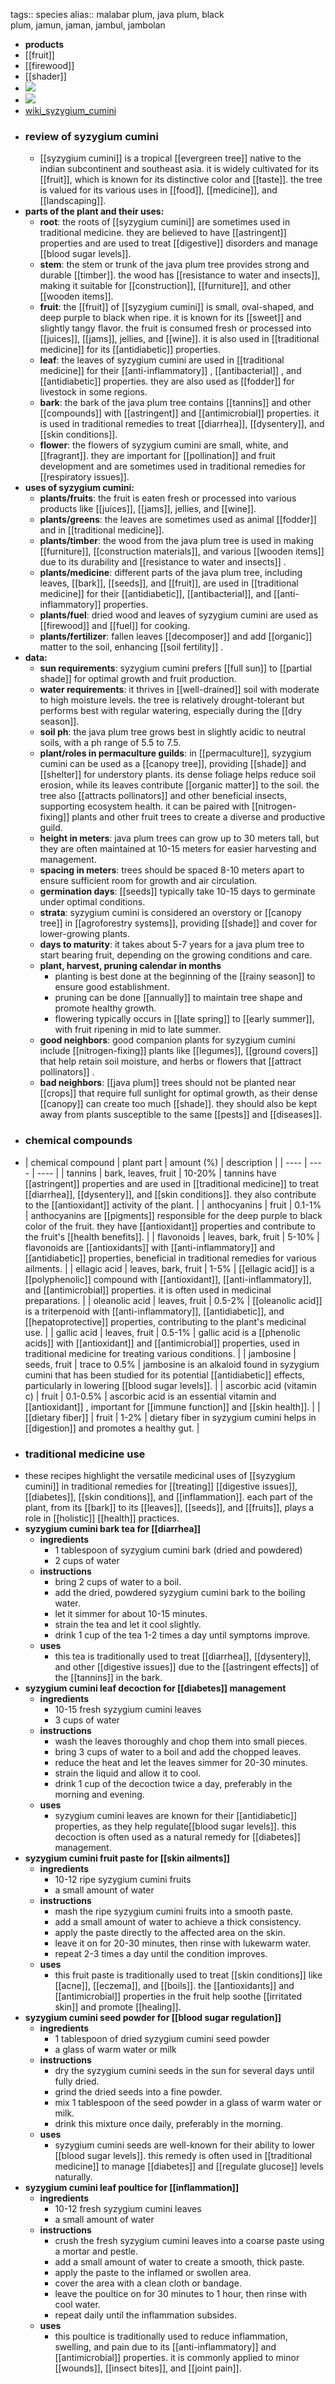 tags:: species
alias:: malabar plum, java plum, black plum, jamun, jaman, jambul, jambolan

- **products**
- [[fruit]]
- [[firewood]]
- [[shader]]
- ![](https://peach-geographical-bat-397.mypinata.cloud/ipfs/bafybeia7ju24nyclvd6ockwyy7n5ntyjifkwmxc4leqjeqwq3zxjw4la4m)
- ![](https://peach-geographical-bat-397.mypinata.cloud/ipfs/bafybeiandcgnl3fx2zuurrbp2ddejepecucmuvkzml6g6s4m4oviphw6hy)
- [wiki_syzygium_cumini](https://en.wikipedia.org/wiki/Syzygium_cumini)
- ### review of syzygium cumini
	- [[syzygium cumini]] is a tropical [[evergreen tree]] native to the indian subcontinent and southeast asia. it is widely cultivated for its [[fruit]], which is known for its distinctive color and [[taste]]. the tree is valued for its various uses in [[food]], [[medicine]], and [[landscaping]].
- **parts of the plant and their uses:**
	- **root**: the roots of [[syzygium cumini]] are sometimes used in traditional medicine. they are believed to have [[astringent]] properties and are used to treat [[digestive]] disorders and manage [[blood sugar levels]].
	- **stem**: the stem or trunk of the java plum tree provides strong and durable [[timber]]. the wood has [[resistance to water and insects]], making it suitable for [[construction]], [[furniture]], and other [[wooden items]].
	- **fruit**: the [[fruit]] of [[syzygium cumini]] is small, oval-shaped, and deep purple to black when ripe. it is known for its [[sweet]] and slightly tangy flavor. the fruit is consumed fresh or processed into [[juices]], [[jams]], jellies, and [[wine]]. it is also used in [[traditional medicine]] for its [[antidiabetic]] properties.
	- **leaf**: the leaves of syzygium cumini are used in [[traditional medicine]] for their [[anti-inflammatory]] , [[antibacterial]] , and [[antidiabetic]] properties. they are also used as [[fodder]] for livestock in some regions.
	- **bark**: the bark of the java plum tree contains [[tannins]] and other [[compounds]] with [[astringent]] and [[antimicrobial]] properties. it is used in traditional remedies to treat [[diarrhea]], [[dysentery]], and [[skin conditions]].
	- **flower**: the flowers of syzygium cumini are small, white, and [[fragrant]]. they are important for [[pollination]] and fruit development and are sometimes used in traditional remedies for [[respiratory issues]].
- **uses of syzygium cumini:**
	- **plants/fruits**: the fruit is eaten fresh or processed into various products like [[juices]], [[jams]], jellies, and [[wine]].
	- **plants/greens**: the leaves are sometimes used as animal [[fodder]] and in [[traditional medicine]].
	- **plants/timber**: the wood from the java plum tree is used in making [[furniture]], [[construction materials]], and various [[wooden items]] due to its durability and [[resistance to water and insects]] .
	- **plants/medicine**: different parts of the java plum tree, including leaves, [[bark]], [[seeds]], and [[fruit]], are used in [[traditional medicine]] for their [[antidiabetic]], [[antibacterial]], and [[anti-inflammatory]] properties.
	- **plants/fuel**: dried wood and leaves of syzygium cumini are used as [[firewood]] and [[fuel]] for cooking.
	- **plants/fertilizer**: fallen leaves [[decomposer]] and add [[organic]] matter to the soil, enhancing [[soil fertility]] .
- **data:**
	- **sun requirements**: syzygium cumini prefers [[full sun]] to [[partial shade]] for optimal growth and fruit production.
	- **water requirements**: it thrives in [[well-drained]] soil with moderate to high moisture levels. the tree is relatively drought-tolerant but performs best with regular watering, especially during the [[dry season]].
	- **soil ph**: the java plum tree grows best in slightly acidic to neutral soils, with a ph range of 5.5 to 7.5.
	- **plant/roles in permaculture guilds**: in [[permaculture]], syzygium cumini can be used as a [[canopy tree]], providing [[shade]] and [[shelter]] for understory plants. its dense foliage helps reduce soil erosion, while its leaves contribute [[organic matter]] to the soil. the tree also [[attracts pollinators]] and other beneficial insects, supporting ecosystem health. it can be paired with [[nitrogen-fixing]] plants and other fruit trees to create a diverse and productive guild.
	- **height in meters**: java plum trees can grow up to 30 meters tall, but they are often maintained at 10-15 meters for easier harvesting and management.
	- **spacing in meters**: trees should be spaced 8-10 meters apart to ensure sufficient room for growth and air circulation.
	- **germination days**: [[seeds]] typically take 10-15 days to germinate under optimal conditions.
	- **strata**: syzygium cumini is considered an overstory or [[canopy tree]] in [[agroforestry systems]], providing [[shade]] and cover for lower-growing plants.
	- **days to maturity**: it takes about 5-7 years for a java plum tree to start bearing fruit, depending on the growing conditions and care.
	- **plant, harvest, pruning calendar in months**
		- planting is best done at the beginning of the [[rainy season]] to ensure good establishment.
		- pruning can be done [[annually]] to maintain tree shape and promote healthy growth.
		- flowering typically occurs in [[late spring]] to [[early summer]], with fruit ripening in mid to late summer.
	- **good neighbors**: good companion plants for syzygium cumini include [[nitrogen-fixing]] plants like [[legumes]], [[ground covers]] that help retain soil moisture, and herbs or flowers that [[attract pollinators]] .
	- **bad neighbors**: [[java plum]] trees should not be planted near [[crops]] that require full sunlight for optimal growth, as their dense [[canopy]] can create too much [[shade]]. they should also be kept away from plants susceptible to the same [[pests]] and [[diseases]].
- ### chemical compounds
- | chemical compound | plant part | amount (%) | description |
  | ---- | ---- | ---- |
  | tannins | bark, leaves, fruit | 10-20% | tannins have [[astringent]] properties and are used in [[traditional medicine]] to treat [[diarrhea]], [[dysentery]], and [[skin conditions]]. they also contribute to the [[antioxidant]] activity of the plant. |
  | anthocyanins | fruit | 0.1-1% | anthocyanins are [[pigments]] responsible for the deep purple to black color of the fruit. they have [[antioxidant]] properties and contribute to the fruit's [[health benefits]]. |
  | flavonoids | leaves, bark, fruit | 5-10% | flavonoids are [[antioxidants]] with [[anti-inflammatory]] and [[antidiabetic]] properties, beneficial in traditional remedies for various ailments. |
  | ellagic acid | leaves, bark, fruit | 1-5% | [[ellagic acid]] is a [[polyphenolic]] compound with [[antioxidant]], [[anti-inflammatory]], and [[antimicrobial]] properties. it is often used in medicinal preparations. |
  | oleanolic acid | leaves, fruit | 0.5-2% | [[oleanolic acid]] is a triterpenoid with [[anti-inflammatory]], [[antidiabetic]], and [[hepatoprotective]] properties, contributing to the plant's medicinal use. |
  | gallic acid | leaves, fruit | 0.5-1% | gallic acid is a [[phenolic acids]] with [[antioxidant]] and [[antimicrobial]] properties, used in traditional medicine for treating various conditions. |
  | jambosine | seeds, fruit | trace to 0.5% | jambosine is an alkaloid found in syzygium cumini that has been studied for its potential [[antidiabetic]] effects, particularly in lowering [[blood sugar levels]]. |
  | ascorbic acid (vitamin c) | fruit | 0.1-0.5% | ascorbic acid is an essential vitamin and [[antioxidant]] , important for [[immune function]] and [[skin health]]. |
  | [[dietary fiber]] | fruit | 1-2% | dietary fiber in syzygium cumini helps in [[digestion]] and promotes a healthy gut. |
- ### traditional medicine use
- these recipes highlight the versatile medicinal uses of [[syzygium cumini]] in traditional remedies for [[treating]] [[digestive issues]], [[diabetes]], [[skin conditions]], and [[inflammation]]. each part of the plant, from its [[bark]] to its [[leaves]], [[seeds]], and [[fruits]], plays a role in [[holistic]] [[health]] practices.
- **syzygium cumini bark tea for [[diarrhea]]**
	- **ingredients**
		- 1 tablespoon of syzygium cumini bark (dried and powdered)
		- 2 cups of water
	- **instructions**
		- bring 2 cups of water to a boil.
		- add the dried, powdered syzygium cumini bark to the boiling water.
		- let it simmer for about 10-15 minutes.
		- strain the tea and let it cool slightly.
		- drink 1 cup of the tea 1-2 times a day until symptoms improve.
	- **uses**
		- this tea is traditionally used to treat [[diarrhea]], [[dysentery]], and other [[digestive issues]] due to the [[astringent effects]] of the [[tannins]] in the bark.
- **syzygium cumini leaf decoction for [[diabetes]] management**
	- **ingredients**
		- 10-15 fresh syzygium cumini leaves
		- 3 cups of water
	- **instructions**
		- wash the leaves thoroughly and chop them into small pieces.
		- bring 3 cups of water to a boil and add the chopped leaves.
		- reduce the heat and let the leaves simmer for 20-30 minutes.
		- strain the liquid and allow it to cool.
		- drink 1 cup of the decoction twice a day, preferably in the morning and evening.
	- **uses**
		- syzygium cumini leaves are known for their [[antidiabetic]] properties, as they help regulate[[blood sugar levels]]. this decoction is often used as a natural remedy for [[diabetes]] management.
- **syzygium cumini fruit paste for [[skin ailments]]**
	- **ingredients**
		- 10-12 ripe syzygium cumini fruits
		- a small amount of water
	- **instructions**
		- mash the ripe syzygium cumini fruits into a smooth paste.
		- add a small amount of water to achieve a thick consistency.
		- apply the paste directly to the affected area on the skin.
		- leave it on for 20-30 minutes, then rinse with lukewarm water.
		- repeat 2-3 times a day until the condition improves.
	- **uses**
		- this fruit paste is traditionally used to treat [[skin conditions]] like [[acne]], [[eczema]], and [[boils]]. the [[antioxidants]] and [[antimicrobial]] properties in the fruit help soothe [[irritated skin]] and promote [[healing]].
- **syzygium cumini seed powder for [[blood sugar regulation]]**
	- **ingredients**
		- 1 tablespoon of dried syzygium cumini seed powder
		- a glass of warm water or milk
	- **instructions**
		- dry the syzygium cumini seeds in the sun for several days until fully dried.
		- grind the dried seeds into a fine powder.
		- mix 1 tablespoon of the seed powder in a glass of warm water or milk.
		- drink this mixture once daily, preferably in the morning.
	- **uses**
		- syzygium cumini seeds are well-known for their ability to lower [[blood sugar levels]]. this remedy is often used in [[traditional medicine]] to manage [[diabetes]] and [[regulate glucose]] levels naturally.
- **syzygium cumini leaf poultice for [[inflammation]]**
	- **ingredients**
		- 10-12 fresh syzygium cumini leaves
		- a small amount of water
	- **instructions**
		- crush the fresh syzygium cumini leaves into a coarse paste using a mortar and pestle.
		- add a small amount of water to create a smooth, thick paste.
		- apply the paste to the inflamed or swollen area.
		- cover the area with a clean cloth or bandage.
		- leave the poultice on for 30 minutes to 1 hour, then rinse with cool water.
		- repeat daily until the inflammation subsides.
	- **uses**
		- this poultice is traditionally used to reduce inflammation, swelling, and pain due to its [[anti-inflammatory]] and [[antimicrobial]] properties. it is commonly applied to minor [[wounds]], [[insect bites]], and [[joint pain]].